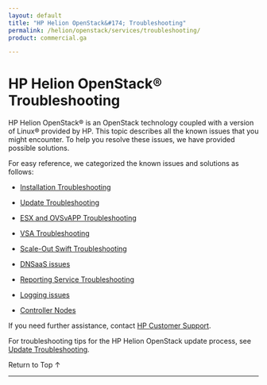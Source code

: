 ```yaml
---
layout: default
title: "HP Helion OpenStack&#174; Troubleshooting"
permalink: /helion/openstack/services/troubleshooting/
product: commercial.ga

---
```

<!--UNDER REVISION-->

<script>

function PageRefresh {
onLoad="window.refresh"
}

PageRefresh();

</script>
<!--

<p style="font-size: small;"> <a href="/helion/openstack/services/object/overview/">&#9664; PREV</a> | <a href="/helion/openstack/services/overview/">&#9650; UP</a> | <a href="/helion/openstack/services/reporting/overview/"> NEXT &#9654</a> </p> --->


# HP Helion OpenStack&#174;  Troubleshooting

HP Helion OpenStack&#174; is an OpenStack technology coupled with a version of Linux&reg; provided by HP. This topic describes all the known issues that you might encounter. To help you resolve these issues, we have provided possible solutions.

For easy reference, we categorized the known issues and solutions as follows:

* [Installation Troubleshooting](/helion/openstack/services/troubleshooting/install/)

* [Update Troubleshooting](/helion/openstack/update/troubleshooting/101/)

* [ESX and OVSvAPP Troubleshooting](/helion/openstack/services/troubleshooting/esx/)

* [VSA Troubleshooting](/helion/openstack/services/troubleshooting/vsa/)

* [Scale-Out Swift Troubleshooting](/helion/openstack/services/troubleshooting/swift/)

* [DNSaaS issues](/helion/openstack/services/troubleshooting/dns)

* [Reporting Service Troubleshooting](/helion/openstack/services/reporting/troubleshooting/)

* [Logging issues](/helion/openstack/services/troubleshooting/logging)

* [Controller Nodes](/helion/openstack/services/troubleshooting/controller/)

If you need further assistance, contact [HP Customer Support](http://www.hpcloud.com/about/contact).

For troubleshooting tips for the HP Helion OpenStack update process, see [Update Troubleshooting](/helion/openstack/update/troubleshooting/101/).


<a href="#top" style="padding:14px 0px 14px 0px; text-decoration: none;"> Return to Top &#8593;</a>

----
